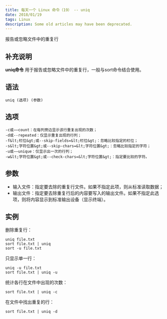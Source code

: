 ```yaml
---
title: 每天一个 Linux 命令（19） -- uniq
date: 2018/01/19
tags: Linux
description: Some old articles may have been deprecated.
---
```


报告或忽略文件中的重复行

## 补充说明

**uniq命令** 用于报告或忽略文件中的重复行，一般与sort命令结合使用。

## 语法

``` plain
uniq (选项) (参数)
```
## 选项

``` plain
-c或——count：在每列旁边显示该行重复出现的次数；
-d或--repeated：仅显示重复出现的行列；
-f&lt;栏位&gt;或--skip-fields=&lt;栏位&gt;：忽略比较指定的栏位；
-s&lt;字符位置&gt;或--skip-chars=&lt;字符位置&gt;：忽略比较指定的字符；
-u或——unique：仅显示出一次的行列；
-w&lt;字符位置&gt;或--check-chars=&lt;字符位置&gt;：指定要比较的字符。
```
## 参数

- 输入文件：指定要去除的重复行文件。如果不指定此项，则从标准读取数据；
- 输出文件：指定要去除重复行后的内容要写入的输出文件。如果不指定此选项，则将内容显示到标准输出设备（显示终端）。

## 实例

删除重复行：

``` plain
uniq file.txt
sort file.txt | uniq
sort -u file.txt
```
只显示单一行：

``` plain
uniq -u file.txt
sort file.txt | uniq -u
```
统计各行在文件中出现的次数：

``` plain
sort file.txt | uniq -c
```
在文件中找出重复的行：

``` plain
sort file.txt | uniq -d
```
